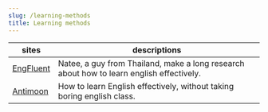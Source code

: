 ```yaml
---
slug: /learning-methods
title: Learning methods
---
```


| sites | descriptions |
|-------|--------------|
| [EngFluent](https://engfluent.com/)| Natee, a guy from Thailand, make a long research about how to learn english effectively. |
| [Antimoon](https://www.antimoon.com/) | How to learn English effectively, without taking boring english class. |